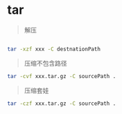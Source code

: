 # tar

> 解压

``` bash

tar -xzf xxx -C destnationPath
```

> 压缩不包含路径

``` bash
tar -cvf xxx.tar.gz -C sourcePath .
```

> 压缩套娃
``` bash
tar -czf xxx.tar.gz -C sourcePath .
```
